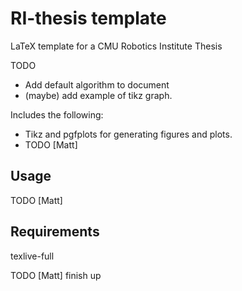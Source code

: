 RI-thesis template
==================
LaTeX template for a CMU Robotics Institute Thesis

TODO
 - Add default algorithm to document
 - (maybe) add example of tikz graph.


Includes the following:
 - Tikz and pgfplots for generating figures and plots.
 - TODO [Matt]

Usage
-----

TODO [Matt]

Requirements
------------
texlive-full

TODO [Matt] finish up
